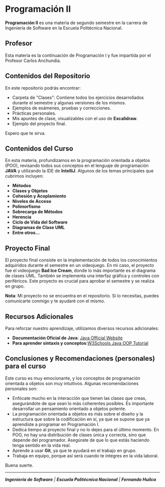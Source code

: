 # Programación II

**Programación II** es una materia de segundo semestre en la carrera de Ingeniería de Software en la Escuela Politécnica Nacional. 

## Profesor

Esta materia es la continuación de Programación I y fue impartida por el Profesor Carlos Anchundia.

## Contenidos del Repositorio

En este repositorio podrás encontrar:

- Carpeta de "Clases": Contiene todos los ejercicios desarrollados durante el semestre y algunas versiones de los mismos.
- Ejemplos de exámenes, pruebas y correcciones.
- Prácticas personales.
- Mis apuntes de clase, visualizables con el uso de **Excalidraw**.
- Ejemplo del proyecto final.

Espero que te sirva.

## Contenidos del Curso

En esta materia, profundizamos en la programación orientada a objetos (POO), revisando todos sus conceptos en el lenguaje de programación **JAVA** y utilizando la IDE de **IntelliJ**. Algunos de los temas principales que cubrimos incluyen:

- **Métodos**
- **Clases y Objetos**
- **Cohesión y Acoplamiento**
- **Niveles de Acceso**
- **Polimorfismo**
- **Sobrecarga de Métodos**
- **Herencia**
- **Ciclo de Vida del Software**
- **Diagramas de Clase UML**
- **Entre otros...**

## Proyecto Final

El proyecto final consiste en la implementación de todos los conocimientos adquiridos durante el semestre en un videojuego. En mi caso, el proyecto fue el videojuego **Bad Ice Cream**, donde lo más importante es el diagrama de clases UML. También se implementa una interfaz gráfica y controles con periféricos. Este proyecto es crucial para aprobar el semestre y se realiza en grupo.

**Nota**: Mi proyecto no se encuentra en el repositorio. Si lo necesitas, puedes comunicarte conmigo y te ayudaré con el mismo.


## Recursos Adicionales

Para reforzar nuestro aprendizaje, utilizamos diversos recursos adicionales:

- **Documentación Oficial de Java**: [Java Official Website](https://www.java.com/es/)
- **Para aprender sintaxis y conceptos**:[W3Schools Java OOP Tutorial](https://www.w3schools.com/java/java_oop.asp)

## Conclusiones y Recomendaciones (personales) para el curso

Este curso es muy emocionante, y los conceptos de programación orientada a objetos son muy intuitivos. Algunas recomendaciones personales son:

- Enfócate mucho en la interacción que tienen las clases que creas, asegurándote de que sean lo más coherentes posibles. Es importante desarrollar un pensamiento orientado a objetos potente.
- La programación orientada a objetos es más sobre el diseño y la estructura que sobre la codificación en sí, ya que se supone que ya aprendiste a programar en Programación I.
- Dedica tiempo al proyecto final y no lo dejes para el último momento. En POO, no hay una distribución de clases única y correcta, sino que depende del programador. Asegúrate de que lo que estás haciendo tenga sentido en la vida real.
- Aprende a usar **Git**, ya que te ayudará en el trabajo en grupo.
- Trabaja en equipo, porque así será cuando te integres en la vida laboral.

Buena suerte.

---

_**Ingeniería de Software** | **Escuela Politécnica Nacional** | **Fernando Huilca**_
